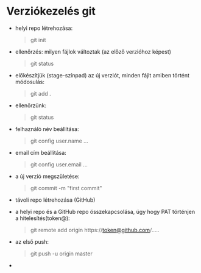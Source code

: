 # Verziókezelés git

- helyi repo létrehozása:

    > git init

- ellenőrzés: milyen fájlok változtak (az előző verzióhoz képest)

    > git status

- előkészítjük (stage-színpad) az új verziót, minden fájlt amiben történt módosulás:

    > git add .

- ellenőrzünk:

    > git status

- felhaználó név beállítása:

    > git config user.name ...

- email cím beállítása:

    >git config user.email ...


- a új verzió megszületése:

    > git commit -m "first commit"




- távoli repo létrehozása (GitHub)

- a helyi repo és a GitHub repo összekapcsolása, úgy hogy PAT történjen a hitelesítés(token@):

    > git remote add origin https://token@github.com/.....

- az első push:

    > git push -u origin master

-